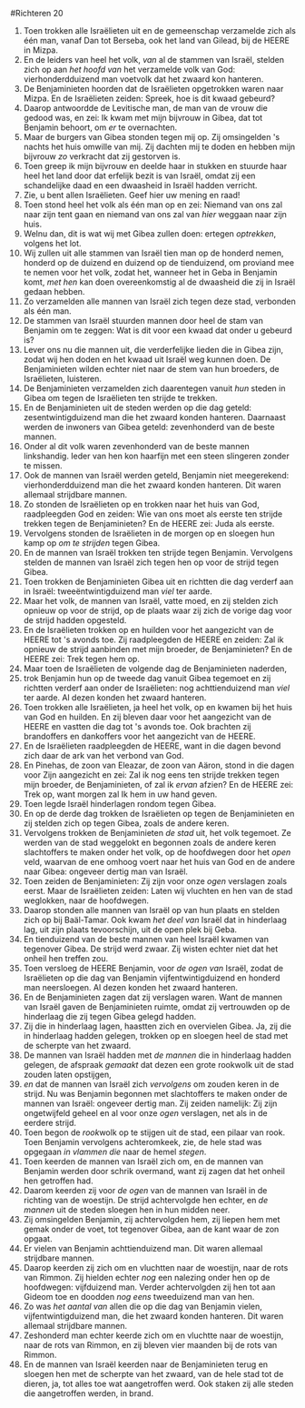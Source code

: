 #Richteren 20
1. Toen trokken alle Israëlieten uit en de gemeenschap verzamelde zich als één man, vanaf Dan tot Berseba, ook het land van Gilead, bij de HEERE in Mizpa.
2. En de leiders van heel het volk, *van* al de stammen van Israël, stelden zich op aan *het hoofd van* het verzamelde volk van God: vierhonderdduizend man voetvolk dat het zwaard kon hanteren.
3. De Benjaminieten hoorden dat de Israëlieten opgetrokken waren naar Mizpa. En de Israëlieten zeiden: Spreek, hoe is dit kwaad gebeurd?
4. Daarop antwoordde de Levitische man, de man van de vrouw die gedood was, en zei: Ik kwam met mijn bijvrouw in Gibea, dat tot Benjamin behoort, om *er* te overnachten.
5. Maar de burgers van Gibea stonden tegen mij op. Zij omsingelden 's nachts het huis omwille van mij. Zij dachten mij te doden en hebben mijn bijvrouw *zo* verkracht dat zij gestorven is.
6. Toen greep ik mijn bijvrouw en deelde haar in stukken en stuurde haar heel het land door dat erfelijk bezit is van Israël, omdat zij een schandelijke daad en een dwaasheid in Israël hadden verricht.
7. Zie, u bent allen Israëlieten. Geef hier uw mening en raad!
8. Toen stond heel het volk als één man op en zei: Niemand van ons zal naar zijn tent gaan en niemand van ons zal van *hier* weggaan naar zijn huis.
9. Welnu dan, dit is wat wij met Gibea zullen doen: ertegen *optrekken*, volgens het lot.
10. Wij zullen uit alle stammen van Israël tien man op de honderd nemen, honderd op de duizend en duizend op de tienduizend, om proviand mee te nemen voor het volk, zodat het, wanneer het in Geba in Benjamin komt, *met hen* kan doen overeenkomstig al de dwaasheid die zij in Israël gedaan hebben.
11. Zo verzamelden alle mannen van Israël zich tegen deze stad, verbonden als één man.
12. De stammen van Israël stuurden mannen door heel de stam van Benjamin om te zeggen: Wat is dit voor een kwaad dat onder u gebeurd is?
13. Lever ons nu die mannen uit, die verderfelijke lieden die in Gibea zijn, zodat wij hen doden en het kwaad uit Israël weg kunnen doen. De Benjaminieten wilden echter niet naar de stem van hun broeders, de Israëlieten, luisteren.
14. De Benjaminieten verzamelden zich daarentegen vanuit *hun* steden in Gibea om tegen de Israëlieten ten strijde te trekken.
15. En de Benjaminieten uit de steden werden op die dag geteld: zesentwintigduizend man die het zwaard konden hanteren. Daarnaast werden de inwoners van Gibea geteld: zevenhonderd van de beste mannen.
16. Onder al dit volk waren zevenhonderd van de beste mannen linkshandig. Ieder van hen kon haarfijn met een steen slingeren zonder te missen.
17. Ook de mannen van Israël werden geteld, Benjamin niet meegerekend: vierhonderdduizend man die het zwaard konden hanteren. Dit waren allemaal strijdbare mannen.
18. Zo stonden de Israëlieten op en trokken naar het huis van God, raadpleegden God en zeiden: Wie van ons moet als eerste ten strijde trekken tegen de Benjaminieten? En de HEERE zei: Juda als eerste.
19. Vervolgens stonden de Israëlieten in de morgen op en sloegen hun kamp op *om te strijden* tegen Gibea.
20. En de mannen van Israël trokken ten strijde tegen Benjamin. Vervolgens stelden de mannen van Israël zich tegen hen op voor de strijd tegen Gibea.
21. Toen trokken de Benjaminieten Gibea uit en richtten die dag verderf aan in Israël: tweeëntwintigduizend man *viel* ter aarde.
22. Maar het volk, de mannen van Israël, vatte moed, en zij stelden zich opnieuw op voor de strijd, op de plaats waar zij zich de vorige dag voor de strijd hadden opgesteld.
23. En de Israëlieten trokken op en huilden voor het aangezicht van de HEERE tot 's avonds toe. Zij raadpleegden de HEERE en zeiden: Zal ik opnieuw de strijd aanbinden met mijn broeder, de Benjaminieten? En de HEERE zei: Trek tegen hem op.
24. Maar toen de Israëlieten de volgende dag de Benjaminieten naderden,
25. trok Benjamin hun op de tweede dag vanuit Gibea tegemoet en zij richtten verderf aan onder de Israëlieten: nog achttienduizend man *viel* ter aarde. Al dezen konden het zwaard hanteren.
26. Toen trokken alle Israëlieten, ja heel het volk, op en kwamen bij het huis van God en huilden. En zij bleven daar voor het aangezicht van de HEERE en vastten die dag tot 's avonds toe. Ook brachten zij brandoffers en dankoffers voor het aangezicht van de HEERE.
27. En de Israëlieten raadpleegden de HEERE, want in die dagen bevond zich daar de ark van het verbond van God.
28. En Pinehas, de zoon van Eleazar, de zoon van Aäron, stond in die dagen voor Zijn aangezicht en zei: Zal ik nog eens ten strijde trekken tegen mijn broeder, de Benjaminieten, of zal ik *ervan* afzien? En de HEERE zei: Trek op, want morgen zal Ik hem in uw hand geven.
29. Toen legde Israël hinderlagen rondom tegen Gibea.
30. En op de derde dag trokken de Israëlieten op tegen de Benjaminieten en zij stelden zich op tegen Gibea, zoals de andere keren.
31. Vervolgens trokken de Benjaminieten *de stad* uit, het volk tegemoet. Ze werden van de stad weggelokt en begonnen zoals de andere keren slachtoffers te maken onder het volk, op de hoofdwegen door het *open* veld, waarvan de ene omhoog voert naar het huis van God en de andere naar Gibea: ongeveer dertig man van Israël.
32. Toen zeiden de Benjaminieten: Zij zijn voor onze *ogen* verslagen zoals eerst. Maar de Israëlieten zeiden: Laten wij vluchten en hen van de stad weglokken, naar de hoofdwegen.
33. Daarop stonden alle mannen van Israël op van hun plaats en stelden zich op bij Baäl-Tamar. Ook kwam *het deel van* Israël dat in hinderlaag lag, uit zijn plaats tevoorschijn, uit de open plek bij Geba.
34. En tienduizend van de beste mannen van heel Israël kwamen van tegenover Gibea. De strijd werd zwaar. Zij wisten echter niet dat het onheil hen treffen zou.
35. Toen versloeg de HEERE Benjamin, voor *de ogen van* Israël, zodat de Israëlieten op die dag van Benjamin vijfentwintigduizend en honderd man neersloegen. Al dezen konden het zwaard hanteren.
36. En de Benjaminieten zagen dat zij verslagen waren. Want de mannen van Israël gaven de Benjaminieten ruimte, omdat zij vertrouwden op de hinderlaag die zij tegen Gibea gelegd hadden.
37. Zij die in hinderlaag lagen, haastten zich en overvielen Gibea. Ja, zij die in hinderlaag hadden gelegen, trokken op en sloegen heel de stad met de scherpte van het zwaard.
38. De mannen van Israël hadden met *de mannen* die in hinderlaag hadden gelegen, de afspraak *gemaakt* dat dezen een grote rookwolk uit de stad zouden laten opstijgen,
39. *en* dat de mannen van Israël zich *vervolgens* om zouden keren in de strijd. Nu was Benjamin begonnen met slachtoffers te maken onder de mannen van Israël: ongeveer dertig man. Zij zeiden namelijk: Zij zijn ongetwijfeld geheel en al voor onze *ogen* verslagen, net als in de eerdere strijd.
40. Toen begon de *rook*wolk op te stijgen uit de stad, een pilaar van rook. Toen Benjamin vervolgens achteromkeek, zie, de hele stad was opgegaan *in vlammen die* naar de hemel *stegen*.
41. Toen keerden de mannen van Israël zich om, en de mannen van Benjamin werden door schrik overmand, want zij zagen dat het onheil hen getroffen had.
42. Daarom keerden zij voor *de ogen* van de mannen van Israël in de richting van de woestijn. De strijd achtervolgde hen echter, en *de mannen* uit de steden sloegen hen in hun midden neer.
43. Zij omsingelden Benjamin, zij achtervolgden hem, zij liepen hem met gemak onder de voet, tot tegenover Gibea, aan de kant waar de zon opgaat.
44. Er vielen van Benjamin achttienduizend man. Dit waren allemaal strijdbare mannen.
45. Daarop keerden zij zich om en vluchtten naar de woestijn, naar de rots van Rimmon. Zij hielden echter *nog* een nalezing onder hen op de hoofdwegen: vijfduizend man. Verder achtervolgden zij hen tot aan Gideom toe en doodden *nog eens* tweeduizend man van hen.
46. Zo was *het aantal van* allen die op die dag van Benjamin vielen, vijfentwintigduizend man, die het zwaard konden hanteren. Dit waren allemaal strijdbare mannen.
47. Zeshonderd man echter keerde zich om en vluchtte naar de woestijn, naar de rots van Rimmon, en zij bleven vier maanden bij de rots van Rimmon.
48. En de mannen van Israël keerden naar de Benjaminieten terug en sloegen hen met de scherpte van het zwaard, van de hele stad tot de dieren, ja, tot alles toe wat aangetroffen werd. Ook staken zij alle steden die aangetroffen werden, in brand.
